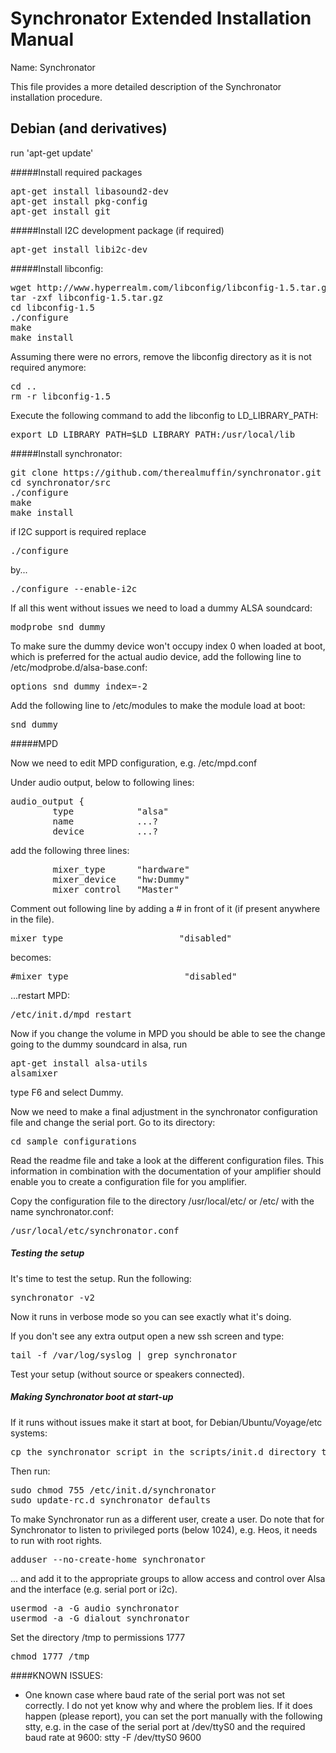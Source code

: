# Synchronator Extended Installation Manual

Name: Synchronator

This file provides a more detailed description of the Synchronator installation procedure.

## Debian (and derivatives)

run 'apt-get update'

#####Install required packages
<pre>
apt-get install libasound2-dev
apt-get install pkg-config
apt-get install git
</pre>

#####Install I2C development package (if required)
<pre>
apt-get install libi2c-dev
</pre>

#####Install libconfig:
<pre>
wget http://www.hyperrealm.com/libconfig/libconfig-1.5.tar.gz
tar -zxf libconfig-1.5.tar.gz
cd libconfig-1.5
./configure
make
make install
</pre>

Assuming there were no errors, remove the libconfig directory as it is
not required anymore:
<pre>
cd ..
rm -r libconfig-1.5
</pre>

Execute the following command to add the libconfig to LD_LIBRARY_PATH:
<pre>
export LD_LIBRARY_PATH=$LD_LIBRARY_PATH:/usr/local/lib
</pre>

#####Install synchronator:
<pre>
git clone https://github.com/therealmuffin/synchronator.git
cd synchronator/src
./configure
make
make install
</pre>

if I2C support is required replace
<pre>
./configure
</pre>

by...

<pre>
./configure --enable-i2c
</pre>

If all this went without issues we need to load a dummy ALSA soundcard:
<pre>
modprobe snd_dummy
</pre>

To make sure the dummy device won't occupy index 0 when loaded at boot, which is preferred for the actual audio device, add the following line to /etc/modprobe.d/alsa-base.conf:
<pre>
options snd_dummy index=-2
</pre>

Add the following line to /etc/modules to make the module load at boot:
<pre>
snd_dummy
</pre>

#####MPD

Now we need to edit MPD configuration, e.g. /etc/mpd.conf

Under audio output, below to following lines:
<pre>
audio_output {
        type            "alsa"
        name            ...?
        device          ...?
</pre>

add the following three lines:
<pre>
        mixer_type      "hardware"
        mixer_device    "hw:Dummy"
        mixer_control   "Master"
</pre>

Comment out following line by adding a # in front of it (if present anywhere in the file).
<pre>
mixer_type                      "disabled"
</pre>
becomes:
<pre>
#mixer_type                      "disabled"
</pre>

...restart MPD:
<pre>
/etc/init.d/mpd restart
</pre>

Now if you change the volume in MPD you should be able to see the change
going to the dummy soundcard in alsa, run
<pre>
apt-get install alsa-utils
alsamixer
</pre>
type F6 and select Dummy.

Now we need to make a final adjustment in the synchronator configuration
file and change the serial port. Go to its directory:
<pre>
cd sample_configurations
</pre>

Read the readme file and take a look at the different configuration files. This 
information in combination with the documentation of your amplifier should enable you to 
create a configuration file for you amplifier.

Copy the configuration file to the directory /usr/local/etc/ or /etc/ with the name 
synchronator.conf:
<pre>
/usr/local/etc/synchronator.conf
</pre>

##### Testing the setup

It's time to test the setup. Run the following:
<pre>
synchronator -v2
</pre>

Now it runs in verbose mode so you can see exactly what it's
doing.

If you don't see any extra output open a new ssh screen and type:
<pre>
tail -f /var/log/syslog | grep synchronator
</pre>

Test your setup (without source or speakers connected). 

##### Making Synchronator boot at start-up

If it runs without issues make it
start at boot, for Debian/Ubuntu/Voyage/etc systems:
<pre>
cp the synchronator script in the scripts/init.d directory to /etc/init.d
</pre>

Then run:
<pre>
sudo chmod 755 /etc/init.d/synchronator
sudo update-rc.d synchronator defaults 
</pre>

To make Synchronator run as a different user, create a user. Do note that for Synchronator to listen to privileged ports (below 1024), e.g. Heos, it needs to run with root rights.
<pre>
adduser --no-create-home synchronator
</pre>

... and add it to the appropriate groups to allow access and control over Alsa and the interface (e.g. serial port or i2c).

<pre>
usermod -a -G audio synchronator
usermod -a -G dialout synchronator
</pre>

Set the directory /tmp to permissions 1777

<pre>
chmod 1777 /tmp
</pre>

####KNOWN ISSUES:
- One known case where baud rate of the serial port was not set correctly. I do not yet
know why and where the problem lies. If it does happen (please report), you can set the 
port manually with the following stty, e.g. in the case of the serial port at /dev/ttyS0 
and the required baud rate at 9600:
stty -F /dev/ttyS0 9600
